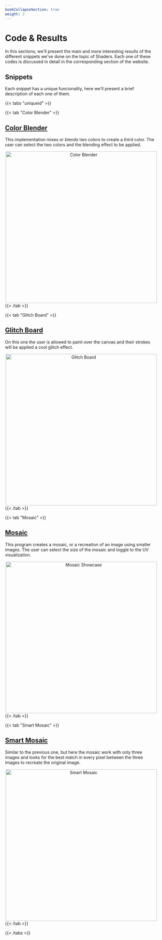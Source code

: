 ```yaml
---
bookCollapseSection: true
weight: 2
---
```


# **Code & Results**

In this sections, we'll present the main and more interesting results of the different snippets we've done on the topic of Shaders. Each one of these codes is discussed in detail in the corresponding section of the website.

## Snippets

Each snippet has a unique funcionality, here we'll present a brief description of each one of them.

{{< tabs "uniqueid" >}}

{{< tab "Color Blender" >}}
## [Color Blender](./Color-Blender)
This implementation mixes or blends two colors to create a third color. The user can select the two colors and the blending effect to be applied.

<img class="image" alt="Color Blender" src="https://i.ibb.co/ysM1yC5/colorblending.png" title="Color Blender" width="500"/>
{{< /tab >}}

{{< tab "Glitch Board" >}}
## [Glitch Board](./Glitch-Board)
On this one the user is allowed to paint over the canvas and their strokes will be applied a cool glitch effect.


<img class="image" alt="Glitch Board" src="https://i.ibb.co/gyjv3tT/glitch2.png" title="Glitch Board" width="500"/>
{{< /tab >}}

{{< tab "Mosaic" >}}
## [Mosaic](./Mosaic)
This program creates a mosaic, or a recreation of an image using smaller images. The user can select the size of the mosaic and toggle to the UV visualization.

<img class="image" alt="Mosaic Showcase" src="https://i.ibb.co/qR03FqR/Mosaic.png" title="Mosaic" width="500"/>
{{< /tab >}}

{{< tab "Smart Mosaic" >}}
## [Smart Mosaic](./Smart-Mosaic)
Similar to the previous one, but here the mosaic work with only three images and looks for the best match in every pixel between the three images to recreate the original image.

<img class="image" alt="Smart Mosaic" src="https://i.ibb.co/CJyScJ5/smartmosaic.png" title="Smart Mosaic" width="500"/>
{{< /tab >}}

{{< /tabs >}}

<style>
    .image {
        display: block;
        margin: 0 auto;
        width:500;
        text-align: center;
    }
</style>